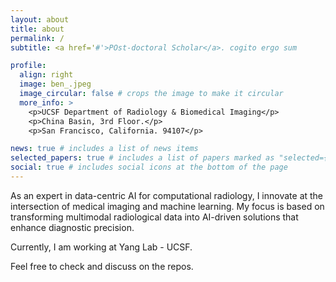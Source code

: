 ```yaml
---
layout: about
title: about
permalink: /
subtitle: <a href='#'>POst-doctoral Scholar</a>. cogito ergo sum

profile:
  align: right
  image: ben_.jpeg
  image_circular: false # crops the image to make it circular
  more_info: >
    <p>UCSF Department of Radiology & Biomedical Imaging</p>
    <p>China Basin, 3rd Floor.</p>
    <p>San Francisco, California. 94107</p>

news: true # includes a list of news items
selected_papers: true # includes a list of papers marked as "selected={true}"
social: true # includes social icons at the bottom of the page
---
```


As an expert in data-centric AI for computational radiology, I innovate at the intersection of medical imaging and machine learning. My focus is based on transforming multimodal radiological data into AI-driven solutions that enhance diagnostic precision.

Currently, I am working at Yang Lab - UCSF.

Feel free to check and discuss on the repos.
